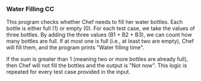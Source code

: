 ### Water Filling CC


This program checks whether Chef needs to fill her water bottles. Each bottle is either full (1) or empty (0). For each test case, we take the values of three bottles. By adding the three values (B1 + B2 + B3), we can count how many bottles are full. If at most one is full (i.e., at least two are empty), Chef will fill them, and the program prints "Water filling time".

If the sum is greater than 1 (meaning two or more bottles are already full), then Chef will not fill the bottles and the output is "Not now". This logic is repeated for every test case provided in the input.
